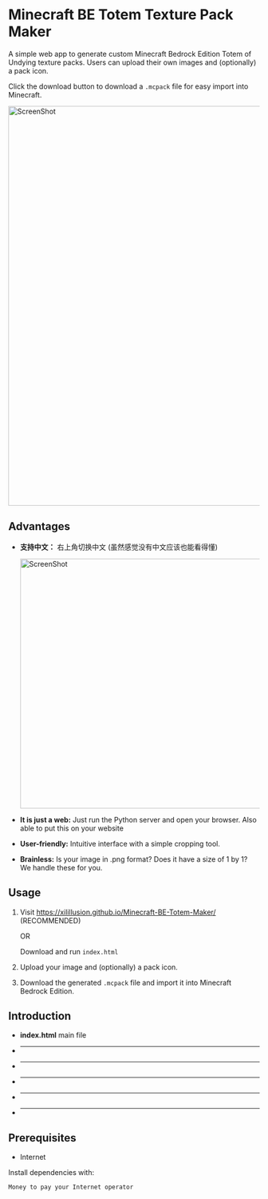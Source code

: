 # Minecraft BE Totem Texture Pack Maker
A simple web app to generate custom Minecraft Bedrock Edition Totem of Undying texture packs. Users can upload their own images and (optionally) a pack icon.

Click the download button to download a `.mcpack` file for easy import into Minecraft.

<img src="https://github.com/user-attachments/assets/5c6fdbb7-ed12-4019-abc2-6acf36eead37" alt="ScreenShot" width="800"/>

## Advantages
- **支持中文：** 右上角切换中文 (虽然感觉没有中文应该也能看得懂)

  <img src="https://github.com/user-attachments/assets/eac90c96-9697-4053-aab6-872ae6150ede" alt="ScreenShot" width="500"/>

- **It is just a web:** Just run the Python server and open your browser. Also able to put this on your website
- **User-friendly:** Intuitive interface with a simple cropping tool.
- **Brainless:** Is your image in .png format? Does it have a size of 1 by 1? We handle these for you.

## Usage

1. Visit https://xilillusion.github.io/Minecraft-BE-Totem-Maker/ (RECOMMENDED)
   
   OR

   Download and run `index.html`
2. Upload your image and (optionally) a pack icon.
3. Download the generated `.mcpack` file and import it into Minecraft Bedrock Edition.

## Introduction
- **index.html** main file
- ****
- ****
- ****
- ****
- ****

## Prerequisites
- Internet

Install dependencies with:
```bash
Money to pay your Internet operator
```
